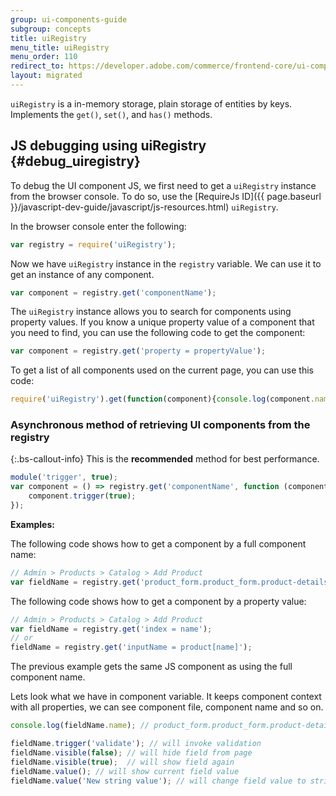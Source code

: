 ```yaml
---
group: ui-components-guide
subgroup: concepts
title: uiRegistry
menu_title: uiRegistry
menu_order: 110
redirect_to: https://developer.adobe.com/commerce/frontend-core/ui-components/concepts/registry/
layout: migrated
---
```


`uiRegistry` is a in-memory storage, plain storage of entities by keys. Implements the `get()`, `set()`, and `has()` methods.

## JS debugging using uiRegistry {#debug_uiregistry}

To debug the UI component JS, we first need to get a `uiRegistry` instance from the browser console. To do so, use the [RequireJs ID]({{ page.baseurl }}/javascript-dev-guide/javascript/js-resources.html) `uiRegistry`.

In the browser console enter the following:

```js
var registry = require('uiRegistry');
```

Now we have `uiRegistry` instance in the `registry` variable. We can use it to get an instance of any component.

```js
var component = registry.get('componentName');
```

The `uiRegistry` instance allows you to search for components using property values.
If you know a unique property value of a component that you need to find, you can use the following code to get the component:

```js
var component = registry.get('property = propertyValue');
```

To get a list of all components used on the current page, you can use this code:

```js
require('uiRegistry').get(function(component){console.log(component.name)});
```

### Asynchronous method of retrieving UI components from the registry

{:.bs-callout-info}
This is the **recommended** method for best performance.

```js
module('trigger', true);
var component = () => registry.get('componentName', function (component) {
    component.trigger(true);
});
```

**Examples:**

The following code shows how to get a component by a full component name:

```js
// Admin > Products > Catalog > Add Product
var fieldName = registry.get('product_form.product_form.product-details.container_name.name');
```

The following code shows how to get a component by a property value:

```js
// Admin > Products > Catalog > Add Product
var fieldName = registry.get('index = name');
// or
fieldName = registry.get('inputName = product[name]');
```

The previous example gets the same JS component as using the full component name.

Lets look what we have in component variable. It keeps component context with all properties, we can see component file, component name and so on.

```js
console.log(fieldName.name); // product_form.product_form.product-details.container_name.name

fieldName.trigger('validate'); // will invoke validation
fieldName.visible(false); // will hide field from page
fieldName.visible(true);  // will show field again
fieldName.value(); // will show current field value
fieldName.value('New string value'); // will change field value to string 'New string value'
```
